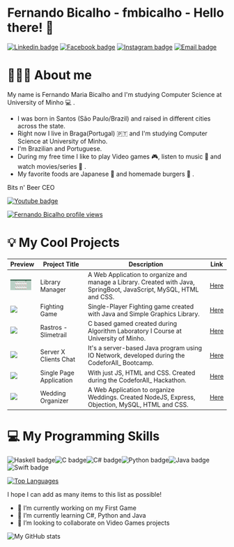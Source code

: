 # Fernando Bicalho - fmbicalho - Hello there! 👋

[![Linkedin badge](https://img.shields.io/badge/LinkedIn-0077B5?style=for-the-badge&logo=linkedin&logoColor=white)](https://www.linkedin.com/in/fernando-m-bicalho)
[![Facebook badge](https://img.shields.io/badge/Facebook-1877F2?style=for-the-badge&logo=facebook&logoColor=white)](https://www.facebook.com/fernandombicalho)
[![Instagram badge](https://img.shields.io/badge/-@fmbicalho-purple?style=for-the-badge&logo=Instagram&logoColor=white)](https://www.instagram.com/fmbicalho/)
[![Email badge](https://img.shields.io/badge/-fernando_bicalho-c71610?style=for-the-badge&logo=Gmail&logoColor=white)](mailto:fernando_bicalho@ymail.com)

# 🧑🏻‍💻 About me

My name is Fernando Maria Bicalho and I'm studying Computer Science at University of Minho 💻 . 

- I was born in Santos (São Paulo/Brazil) and raised in different cities across the state.
- Right now I live in Braga(Portugal) 🇵🇹 and I'm studying Computer Science at University of Minho.
- I'm Brazilian and Portuguese.
- During my free time I like to play Video games 🎮, listen to music 🎵 and watch movies/series 🍿 .
- My favorite foods are Japanese 🍣 and homemade burgers 🍔 .

Bits n' Beer CEO

[![Youtube badge](https://img.shields.io/badge/YouTube-FF0000?style=for-the-badge&logo=youtube&logoColor=white)](https://www.youtube.com/c/BitsnBeer)
 
[![Fernando Bicalho profile views](https://u8views.com/api/v1/github/profiles/22182187/views/day-week-month-total-count.svg)](https://u8views.com/github/fmbicalho)  

# 💡 My Cool Projects

| Preview | Project Title | Description | Link |
|---------|---------------|-------------|------|
|<img src="https://github.com/fmbicalho/LibraryManager/blob/main/src/main/resources/static/images/Home.png" width="48">| Library Manager | A Web Application to organize and manage a Library. Created with Java, SpringBoot, JavaScript, MySQL, HTML and CSS. | [Here](https://github.com/fmbicalho/LibraryManager/tree/main) |
|<img src="https://github.com/user-attachments/assets/2f9a34d4-b16b-4f74-bbe1-487094810cf1" width="48">| Fighting Game | Single-Player Fighting game created with Java and Simple Graphics Library. | [Here](https://github.com/fmbicalho/GameJam) |
|<img src="https://cf.geekdo-images.com/tYxS-l2Z8FkehH7eIQFY9A__opengraph/img/jA27SaLhCBZqH0zmZq-fhh-9nBY=/fit-in/1200x630/filters:strip_icc()/pic332409.jpg" width="48">| Rastros - Slimetrail | C based gamed created during Algorithm Laboratory I Course at University of Minho. | [Here](https://github.com/Alef-Keuffer/uminho.la1.rastos-c) |
|<img src="https://github.com/user-attachments/assets/bc4f9c8a-5530-4e18-a0d3-c0957676fb4a" width="48">| Server X Clients Chat | It's a server-based Java program using IO Network, developed during the CodeforAll_ Bootcamp. | [Here](https://github.com/fmbicalho/Online_Chat_in_Java.git) |
|<img src="https://media.licdn.com/dms/image/v2/D4D2DAQFdZooqqYEt2w/profile-treasury-image-shrink_800_800/profile-treasury-image-shrink_800_800/0/1723804917342?e=1726138800&v=beta&t=SvX-D3KXZdoj-J9IfprRYakMjJP00HQwg1aqMc6ID0g" width="48">| Single Page Application | With just JS, HTML and CSS. Created during the CodeforAll_ Hackathon. | [Here](https://github.com/fmbicalho/race4life) |
|<img src="https://github.com/favicon.ico" width="48">| Wedding Organizer | A Web Application to organize Weddings. Created NodeJS, Express, Objection, MySQL, HTML and CSS. | [Here](https://github.com/fmbicalho/weddingOrganizerWithNodeJS) |

# 💻 My Programming Skills

![Haskell badge](https://img.shields.io/badge/Haskell-5e5086?style=for-the-badge&logo=haskell&logoColor=white)![C badge](https://img.shields.io/badge/C-00599C?style=for-the-badge&logo=c&logoColor=white)![C# badge](https://img.shields.io/badge/C%23-239120?style=for-the-badge&logo=c-sharp&logoColor=white)![Python badge](https://img.shields.io/badge/Python-3776AB?style=for-the-badge&logo=python&logoColor=white)![Java badge](https://img.shields.io/badge/Java-ED8B00?style=for-the-badge&logo=java&logoColor=white)![Swift badge](https://img.shields.io/badge/Swift-FA7343?style=for-the-badge&logo=swift&logoColor=white)

[![Top Languages](https://github-readme-stats.vercel.app/api/top-langs/?username=fmbicalho&layout=compact&theme=dracula&hide_border=true)](https://github.com/anuraghazra/github-readme-stats)  

I hope I can add as many items to this list as possible!

- 🔭 I’m currently working on my First Game
- 🌱 I’m currently learning C#, Python and Java
- 👯 I’m looking to collaborate on Video Games projects

![My GitHub stats](https://github-readme-stats.vercel.app/api?username=fmbicalho&count_private=true&show_icons=true&theme=dracula&hide=contribs&hide_border=true)
